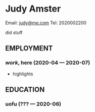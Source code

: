 Judy Amster
============
Email: judy@me.com
Tel: 2020002200


did stuff


## EMPLOYMENT

### *work*, here (2020-04 — 2020-07)


  - highlights




## EDUCATION

### uofu (??? — 2020-06)













